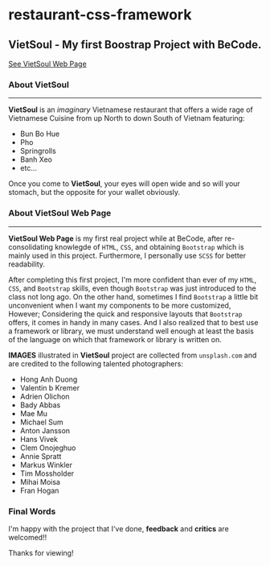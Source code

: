 # restaurant-css-framework

## VietSoul - My first Boostrap Project with BeCode.

[See VietSoul Web Page](https://lap-hoang24.github.io/restaurant-css-framework/)

### About VietSoul
------------------------

**VietSoul** is an *imaginary* Vietnamese restaurant that offers a wide rage of Vietnamese Cuisine from up North to down South of Vietnam featuring:

- Bun Bo Hue
- Pho
- Springrolls
- Banh Xeo
- etc...

Once you come to **VietSoul**, your eyes will open wide and so will your stomach, but the opposite for your wallet obviously.

### About VietSoul Web Page
--------------------------
**VietSoul Web Page** is my first real project while at BeCode, after re-consolidating knowlegde of `HTML`, `CSS`, and obtaining `Bootstrap` which is mainly used in this project. Furthermore, I personally use `SCSS` for better readability.

After completing this first project, I'm more confident than ever of my `HTML`, `CSS`, and `Bootstrap` skills, even though `Bootstrap` was just introduced to the class not long ago.
On the other hand, sometimes I find `Bootstrap` a little bit unconvenient when I want my components to be more customized, However; Considering the quick and responsive layouts that `Bootstrap` offers, it comes in handy in many cases.
And I also realized that to best use a framework or library, we must understand well enough at least the basis of the language on which that framework or library is written on.

**IMAGES** illustrated in **VietSoul** project are collected from `unsplash.com` and are credited to the following talented photographers: 

- Hong Anh Duong
- Valentin b Kremer
- Adrien Olichon
- Bady Abbas
- Mae Mu
- Michael Sum
- Anton Jansson
- Hans Vivek
- Clem Onojeghuo
- Annie Spratt
- Markus Winkler
- Tim Mossholder
- Mihai Moisa
- Fran Hogan

### Final Words

I'm happy with the project that I've done, **feedback** and **critics** are welcomed!!

Thanks for viewing!